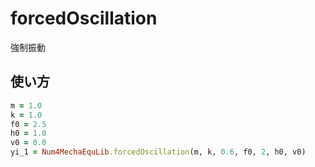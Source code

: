 forcedOscillation
=================
強制振動

## 使い方

```ruby
m = 1.0
k = 1.0
f0 = 2.5
h0 = 1.0
v0 = 0.0
yi_1 = Num4MechaEquLib.forcedOscillation(m, k, 0.6, f0, 2, h0, v0)
```

